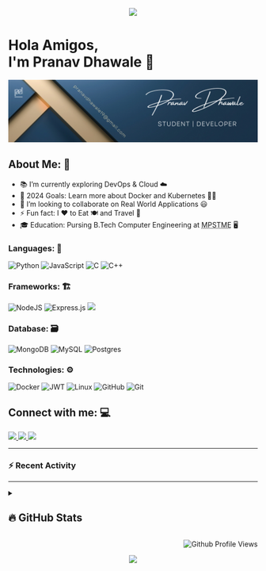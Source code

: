 <p align="center">
  <img src="https://capsule-render.vercel.app/api?type=waving&height=70&color=gradient&theme=gruvbox_light"/>
</p>

# Hola Amigos,<br> I'm Pranav Dhawale 👋

<img src="./img/pd-banner.png">

## About Me: 🤗

- 📚 I’m currently exploring DevOps & Cloud ☁️
- 🥅 2024 Goals: Learn more about Docker and Kubernetes 🧑‍💻
- 👯 I’m looking to collaborate on Real World Applications 😃
- ⚡ Fun fact: I ❤️ to Eat 🍽️ and Travel 🧳
- 🎓 Education: Pursing B.Tech Computer Engineering at <abbr title="MUKESH PATEL SCHOOL OF TECHNOLOGY MANAGEMENT & ENGINEERING">MPSTME</abbr> 🖥️

### Languages: 🧰

![Python](https://img.shields.io/badge/Python-ffde57?style=for-the-badge&logo=python)
![JavaScript](https://img.shields.io/badge/javascript-%23323330.svg?style=for-the-badge&logo=javascript&logoColor=%23F7DF1E)
![C](https://img.shields.io/badge/c-%2300599C.svg?style=for-the-badge&logo=c&logoColor=white)
![C++](https://img.shields.io/badge/c++-%2300599C.svg?style=for-the-badge&logo=c%2B%2B&logoColor=white)

### Frameworks: 🏗️

![NodeJS](https://img.shields.io/badge/Node.js-339933?style=for-the-badge&logo=nodedotjs&logoColor=white)
![Express.js](https://img.shields.io/badge/express.js-%23404d59.svg?style=for-the-badge&logo=express&logoColor=%2361DAFB)
![](https://img.shields.io/badge/React-ffffff?style=for-the-badge&logo=react&logoColor=61DBFB)

### Database: 🗃️

![MongoDB](https://img.shields.io/badge/MongoDB-4DB33D?style=for-the-badge&logo=mongodb&logoColor=3F3E42)
![MySQL](https://img.shields.io/badge/MYSQL-f29111?style=for-the-badge&logo=mysql&logoColor=00758F)
![Postgres](https://img.shields.io/badge/postgres-%23316192.svg?style=for-the-badge&logo=postgresql&logoColor=white)

### Technologies: ⚙️

![Docker](https://img.shields.io/badge/docker-%230db7ed.svg?style=for-the-badge&logo=docker&logoColor=white)
![JWT](https://img.shields.io/badge/JWT-black?style=for-the-badge&logo=JSON%20web%20tokens)
![Linux](https://img.shields.io/badge/Linux-FCC624?style=for-the-badge&logo=linux&logoColor=black)
![GitHub](https://img.shields.io/badge/github-%23121011.svg?style=for-the-badge&logo=github&logoColor=white)
![Git](https://img.shields.io/badge/git-%23F05033.svg?style=for-the-badge&logo=git&logoColor=white)

</div>

## Connect with me: 💻

<a href="mailto:pranavdhawale19@gmail.com">
<img src="https://img.shields.io/badge/Gmail-D14836?style=for-the-badge&logo=gmail&logoColor=white" />
</a>
<a href="https://www.linkedin.com/in/pranav-dhawale-324452212/" target="_blank" >
<img src="https://img.shields.io/badge/LinkedIn-0077B5?style=for-the-badge&logo=linkedin&logoColor=white" />
</a>
<a href="https://www.instagram.com/pranav_dhawale_19" target="_blank">
<img src="https://img.shields.io/badge/Instagram-E4405F?style=for-the-badge&logo=instagram&logoColor=white" />
</a>

---

### ⚡ Recent Activity

<!--START_SECTION:activity-->

---

<details>
<summary><h2>🔥 GitHub Stats</h2></summary>

[![GitHub Streak](https://streak-stats.demolab.com/?user=pranavdhawale&theme=midnight-purple&hide_border=true)](https://git.io/streak-stats)

</details>

<div align="right">

![Github Profile Views](https://komarev.com/ghpvc/?username=pranavdhawale&color=181717&style=flat-square&label=Profile+Views)

</div>

<p align="center">
  <img src="https://capsule-render.vercel.app/api?type=waving&height=70&color=gradient&theme=gruvbox_light&section=footer"/>
</p>
